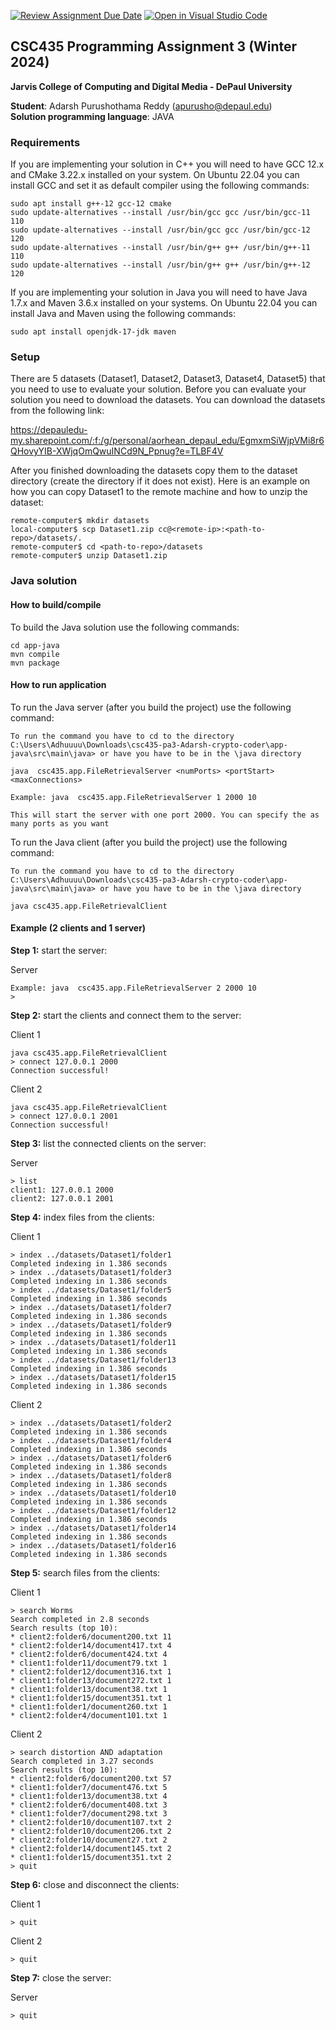 [![Review Assignment Due Date](https://classroom.github.com/assets/deadline-readme-button-24ddc0f5d75046c5622901739e7c5dd533143b0c8e959d652212380cedb1ea36.svg)](https://classroom.github.com/a/bn26Dqcl)
[![Open in Visual Studio Code](https://classroom.github.com/assets/open-in-vscode-718a45dd9cf7e7f842a935f5ebbe5719a5e09af4491e668f4dbf3b35d5cca122.svg)](https://classroom.github.com/online_ide?assignment_repo_id=13898345&assignment_repo_type=AssignmentRepo)
## CSC435 Programming Assignment 3 (Winter 2024)
**Jarvis College of Computing and Digital Media - DePaul University**

**Student**: Adarsh Purushothama Reddy (apurusho@depaul.edu)  
**Solution programming language**: JAVA 

### Requirements

If you are implementing your solution in C++ you will need to have GCC 12.x and CMake 3.22.x installed on your system. On Ubuntu 22.04 you can install GCC and set it as default compiler using the following commands:

```
sudo apt install g++-12 gcc-12 cmake
sudo update-alternatives --install /usr/bin/gcc gcc /usr/bin/gcc-11 110
sudo update-alternatives --install /usr/bin/gcc gcc /usr/bin/gcc-12 120
sudo update-alternatives --install /usr/bin/g++ g++ /usr/bin/g++-11 110
sudo update-alternatives --install /usr/bin/g++ g++ /usr/bin/g++-12 120
```

If you are implementing your solution in Java you will need to have Java 1.7.x and Maven 3.6.x installed on your systems. On Ubuntu 22.04 you can install Java and Maven using the following commands:

```
sudo apt install openjdk-17-jdk maven

```

### Setup

There are 5 datasets (Dataset1, Dataset2, Dataset3, Dataset4, Dataset5) that you need to use to evaluate your solution. Before you can evaluate your solution you need to download the datasets. You can download the datasets from the following link:

https://depauledu-my.sharepoint.com/:f:/g/personal/aorhean_depaul_edu/EgmxmSiWjpVMi8r6QHovyYIB-XWjqOmQwuINCd9N_Ppnug?e=TLBF4V

After you finished downloading the datasets copy them to the dataset directory (create the directory if it does not exist). Here is an example on how you can copy Dataset1 to the remote machine and how to unzip the dataset:

```
remote-computer$ mkdir datasets
local-computer$ scp Dataset1.zip cc@<remote-ip>:<path-to-repo>/datasets/.
remote-computer$ cd <path-to-repo>/datasets
remote-computer$ unzip Dataset1.zip
```

### Java solution
#### How to build/compile

To build the Java solution use the following commands:
```
cd app-java
mvn compile
mvn package
```

#### How to run application

To run the Java server (after you build the project) use the following command:
```
To run the command you have to cd to the directory C:\Users\Adhuuuu\Downloads\csc435-pa3-Adarsh-crypto-coder\app-java\src\main\java> or have you have to be in the \java directory

java  csc435.app.FileRetrievalServer <numPorts> <portStart> <maxConnections>

Example: java  csc435.app.FileRetrievalServer 1 2000 10

This will start the server with one port 2000. You can specify the as many ports as you want
```

To run the Java client (after you build the project) use the following command:
```
To run the command you have to cd to the directory C:\Users\Adhuuuu\Downloads\csc435-pa3-Adarsh-crypto-coder\app-java\src\main\java> or have you have to be in the \java directory

java csc435.app.FileRetrievalClient
```

#### Example (2 clients and 1 server)

**Step 1:** start the server:

Server
```
Example: java  csc435.app.FileRetrievalServer 2 2000 10
>
```

**Step 2:** start the clients and connect them to the server:

Client 1
```
java csc435.app.FileRetrievalClient
> connect 127.0.0.1 2000
Connection successful!
```

Client 2
```
java csc435.app.FileRetrievalClient
> connect 127.0.0.1 2001
Connection successful!
```

**Step 3:** list the connected clients on the server:

Server
```
> list
client1: 127.0.0.1 2000
client2: 127.0.0.1 2001
```

**Step 4:** index files from the clients:

Client 1
```
> index ../datasets/Dataset1/folder1
Completed indexing in 1.386 seconds
> index ../datasets/Dataset1/folder3
Completed indexing in 1.386 seconds
> index ../datasets/Dataset1/folder5
Completed indexing in 1.386 seconds
> index ../datasets/Dataset1/folder7
Completed indexing in 1.386 seconds
> index ../datasets/Dataset1/folder9
Completed indexing in 1.386 seconds
> index ../datasets/Dataset1/folder11
Completed indexing in 1.386 seconds
> index ../datasets/Dataset1/folder13
Completed indexing in 1.386 seconds
> index ../datasets/Dataset1/folder15
Completed indexing in 1.386 seconds
```

Client 2
```
> index ../datasets/Dataset1/folder2
Completed indexing in 1.386 seconds
> index ../datasets/Dataset1/folder4
Completed indexing in 1.386 seconds
> index ../datasets/Dataset1/folder6
Completed indexing in 1.386 seconds
> index ../datasets/Dataset1/folder8
Completed indexing in 1.386 seconds
> index ../datasets/Dataset1/folder10
Completed indexing in 1.386 seconds
> index ../datasets/Dataset1/folder12
Completed indexing in 1.386 seconds
> index ../datasets/Dataset1/folder14
Completed indexing in 1.386 seconds
> index ../datasets/Dataset1/folder16
Completed indexing in 1.386 seconds
```

**Step 5:** search files from the clients:

Client 1
```
> search Worms
Search completed in 2.8 seconds
Search results (top 10):
* client2:folder6/document200.txt 11
* client2:folder14/document417.txt 4
* client2:folder6/document424.txt 4
* client1:folder11/document79.txt 1
* client2:folder12/document316.txt 1
* client1:folder13/document272.txt 1
* client1:folder13/document38.txt 1
* client1:folder15/document351.txt 1
* client1:folder1/document260.txt 1
* client2:folder4/document101.txt 1
```

Client 2
```
> search distortion AND adaptation
Search completed in 3.27 seconds
Search results (top 10):
* client2:folder6/document200.txt 57
* client1:folder7/document476.txt 5
* client1:folder13/document38.txt 4
* client2:folder6/document408.txt 3
* client1:folder7/document298.txt 3
* client2:folder10/document107.txt 2
* client2:folder10/document206.txt 2
* client2:folder10/document27.txt 2
* client2:folder14/document145.txt 2
* client1:folder15/document351.txt 2
> quit
```

**Step 6:** close and disconnect the clients:

Client 1
```
> quit
```

Client 2
```
> quit
```

**Step 7:** close the server:

Server
```
> quit
```
